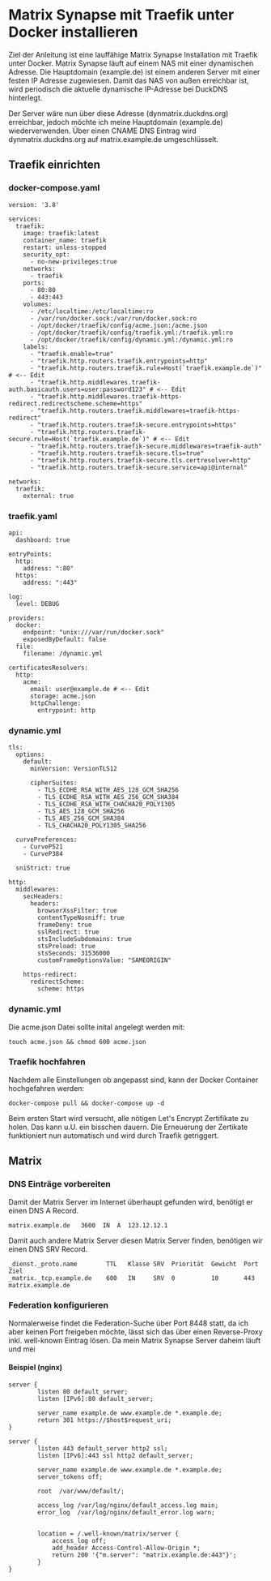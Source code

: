 # Matrix Synapse mit Traefik unter Docker installieren

Ziel der Anleitung ist eine lauffähige Matrix Synapse Installation mit Traefik unter Docker.
Matrix Synapse läuft auf einem NAS mit einer dynamischen Adresse. Die Hauptdomain (example.de) ist einem anderen Server mit einer festen IP Adresse zugewiesen.
Damit das NAS von außen erreichbar ist, wird periodisch die aktuelle dynamische IP-Adresse bei DuckDNS hinterlegt.

Der Server wäre nun über diese Adresse (dynmatrix.duckdns.org) erreichbar, jedoch möchte ich meine Hauptdomain (example.de) wiederverwenden. Über einen CNAME DNS Eintrag wird dynmatrix.duckdns.org auf matrix.example.de umgeschlüsselt.


## Traefik einrichten
### docker-compose.yaml
```
version: '3.8'

services:
  traefik:
    image: traefik:latest
    container_name: traefik
    restart: unless-stopped
    security_opt:
      - no-new-privileges:true
    networks:
      - traefik
    ports:
      - 80:80
      - 443:443
    volumes:
      - /etc/localtime:/etc/localtime:ro
      - /var/run/docker.sock:/var/run/docker.sock:ro
      - /opt/docker/traefik/config/acme.json:/acme.json
      - /opt/docker/traefik/config/traefik.yml:/traefik.yml:ro
      - /opt/docker/traefik/config/dynamic.yml:/dynamic.yml:ro
    labels:
      - "traefik.enable=true"
      - "traefik.http.routers.traefik.entrypoints=http"
      - "traefik.http.routers.traefik.rule=Host(`traefik.example.de`)" # <-- Edit
      - "traefik.http.middlewares.traefik-auth.basicauth.users=user:password123" # <-- Edit
      - "traefik.http.middlewares.traefik-https-redirect.redirectscheme.scheme=https"
      - "traefik.http.routers.traefik.middlewares=traefik-https-redirect"
      - "traefik.http.routers.traefik-secure.entrypoints=https"
      - "traefik.http.routers.traefik-secure.rule=Host(`traefik.example.de`)" # <-- Edit
      - "traefik.http.routers.traefik-secure.middlewares=traefik-auth"
      - "traefik.http.routers.traefik-secure.tls=true"
      - "traefik.http.routers.traefik-secure.tls.certresolver=http"
      - "traefik.http.routers.traefik-secure.service=api@internal"

networks:
  traefik:
    external: true
```
### traefik.yaml
```
api:
  dashboard: true

entryPoints:
  http:
    address: ":80"
  https:
    address: ":443"

log:
  level: DEBUG

providers:
  docker:
    endpoint: "unix:///var/run/docker.sock"
    exposedByDefault: false
  file:
    filename: /dynamic.yml

certificatesResolvers:
  http:
    acme:
      email: user@example.de # <-- Edit
      storage: acme.json
      httpChallenge:
        entrypoint: http
```
### dynamic.yml
```
tls:
  options:
    default:
      minVersion: VersionTLS12

      cipherSuites:
        - TLS_ECDHE_RSA_WITH_AES_128_GCM_SHA256
        - TLS_ECDHE_RSA_WITH_AES_256_GCM_SHA384
        - TLS_ECDHE_RSA_WITH_CHACHA20_POLY1305
        - TLS_AES_128_GCM_SHA256
        - TLS_AES_256_GCM_SHA384
        - TLS_CHACHA20_POLY1305_SHA256

  curvePreferences:
    - CurveP521
    - CurveP384

  sniStrict: true

http:
  middlewares:
    secHeaders:
      headers:
        browserXssFilter: true
        contentTypeNosniff: true
        frameDeny: true
        sslRedirect: true
        stsIncludeSubdomains: true
        stsPreload: true
        stsSeconds: 31536000
        customFrameOptionsValue: "SAMEORIGIN"

    https-redirect:
      redirectScheme:
        scheme: https
```
### dynamic.yml
Die acme.json Datei sollte inital angelegt werden mit:
```
touch acme.json && chmod 600 acme.json
```
### Traefik hochfahren
Nachdem alle Einstellungen ob angepasst sind, kann der Docker Container hochgefahren werden:
```
docker-compose pull && docker-compose up -d
```
Beim ersten Start wird versucht, alle nötigen Let's Encrypt Zertifikate zu holen. Das kann u.U. ein bisschen dauern.
Die Erneuerung der Zertikate funktioniert nun automatisch und wird durch Traefik getriggert.

## Matrix
### DNS Einträge vorbereiten

Damit der Matrix Server im Internet überhaupt gefunden wird, benötigt er einen DNS A Record.
```
matrix.example.de   3600  IN  A  123.12.12.1
```
Damit auch andere Matrix Server diesen Matrix Server finden, benötigen wir einen DNS SRV Record.
```
_dienst._proto.name        TTL   Klasse SRV  Priorität  Gewicht  Port  Ziel
_matrix._tcp.example.de    600   IN     SRV  0          10       443   matrix.example.de
```

### Federation konfigurieren
Normalerweise findet die Federation-Suche über Port 8448 statt, da ich aber keinen Port freigeben möchte, lässt sich das über einen Reverse-Proxy inkl. well-known Eintrag lösen. Da mein Matrix Synapse Server daheim läuft und mei

#### Beispiel (nginx)
```
server {
        listen 80 default_server;
        listen [IPv6]:80 default_server;

        server_name example.de www.example.de *.example.de;
        return 301 https://$host$request_uri;
}

server {
        listen 443 default_server http2 ssl;
        listen [IPv6]:443 ssl http2 default_server;

        server_name example.de www.example.de *.example.de;
        server_tokens off;

        root  /var/www/default/;

        access_log /var/log/nginx/default_access.log main;
        error_log  /var/log/nginx/default_error.log warn;


        location = /.well-known/matrix/server {
            access_log off;
            add_header Access-Control-Allow-Origin *;
            return 200 '{"m.server": "matrix.example.de:443"}';
        }
}
```


